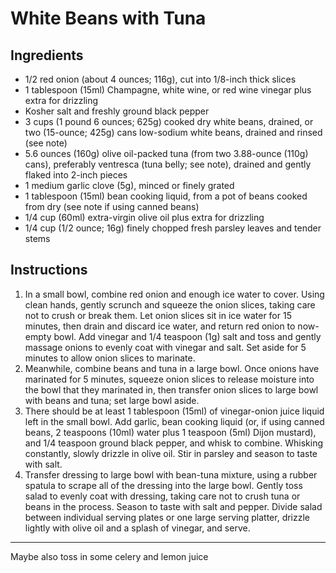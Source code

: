 # White Beans with Tuna

## Ingredients

- 1/2 red onion (about 4 ounces; 116g), cut into 1/8-inch thick slices
- 1 tablespoon (15ml) Champagne, white wine, or red wine vinegar plus extra for drizzling
- Kosher salt and freshly ground black pepper
- 3 cups (1 pound 6 ounces; 625g) cooked dry white beans, drained, or two (15-ounce; 425g) cans low-sodium white beans, drained and rinsed (see note)
- 5.6 ounces (160g) olive oil-packed tuna (from two 3.88-ounce (110g) cans), preferably ventresca (tuna belly; see note), drained and gently flaked into 2-inch pieces
- 1 medium garlic clove (5g), minced or finely grated
- 1 tablespoon (15ml) bean cooking liquid, from a pot of beans cooked from dry (see note if using canned beans)
- 1/4 cup (60ml) extra-virgin olive oil plus extra for drizzling
- 1/4 cup (1/2 ounce; 16g) finely chopped fresh parsley leaves and tender stems

## Instructions

1. In a small bowl, combine red onion and enough ice water to cover. Using clean hands, gently scrunch and squeeze the onion slices, taking care not to crush or break them. Let onion slices sit in ice water for 15 minutes, then drain and discard ice water, and return red onion to now-empty bowl. Add vinegar and 1/4 teaspoon (1g) salt and toss and gently massage onions to evenly coat with vinegar and salt. Set aside for 5 minutes to allow onion slices to marinate.
1. Meanwhile, combine beans and tuna in a large bowl. Once onions have marinated for 5 minutes, squeeze onion slices to release moisture into the bowl that they marinated in, then transfer onion slices to large bowl with beans and tuna; set large bowl aside.
1. There should be at least 1 tablespoon (15ml) of vinegar-onion juice liquid left in the small bowl. Add garlic, bean cooking liquid (or, if using canned beans, 2 teaspoons (10ml) water plus 1 teaspoon (5ml) Dijon mustard), and 1/4 teaspoon ground black pepper, and whisk to combine. Whisking constantly, slowly drizzle in olive oil. Stir in parsley and season to taste with salt.
1. Transfer dressing to large bowl with bean-tuna mixture, using a rubber spatula to scrape all of the dressing into the large bowl. Gently toss salad to evenly coat with dressing, taking care not to crush tuna or beans in the process. Season to taste with salt and pepper. Divide salad between individual serving plates or one large serving platter, drizzle lightly with olive oil and a splash of vinegar, and serve.

---

Maybe also toss in some celery and lemon juice
